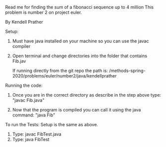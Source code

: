 Read me for finding the sum of a fibonacci sequence up to 4 million
This problem is number 2 on project euler. 

By Kendell Prather

Setup: 
1. Must have java installed on your machine so you can use the javac compiler
2. Open terminal and change directories into the folder that contains Fib.jav

	If running directly from the git repo the path is:
	/methods-spring-2020/problems/euler/number2/java/kendellprather
	
	
	
Running the code:
1. Once you are in the correct directory as describe in the step above type:
	"javac Fib.java"
	
2. Now that the program is compiled you can call it using the java command:
	"java Fib"
	

To run the Tests:
 Setup is the same as above.
 1. Type: javac FibTest.java
 2. Type: java FibTest
